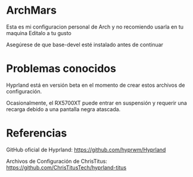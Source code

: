# ArchMars
Esta es mi configuracion personal de Arch y no recomiendo usarla en tu maquina
Editalo a tu gusto

Asegúrese de que base-devel esté instalado antes de continuar


# Problemas conocidos

Hyprland está en versión beta en el momento de crear estos archivos de configuración.

Ocasionalmente, el RX5700XT puede entrar en suspensión y requerir una recarga debido a una pantalla negra atascada.

# Referencias

  GitHub oficial de Hyprland: https://github.com/hyprwm/Hyprland
  
  Archivos de Configuración de ChrisTitus: https://github.com/ChrisTitusTech/hyprland-titus
